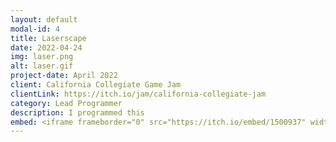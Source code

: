```yaml
---
layout: default
modal-id: 4
title: Laserscape
date: 2022-04-24
img: laser.png
alt: laser.gif
project-date: April 2022
client: California Collegiate Game Jam
clientLink: https://itch.io/jam/california-collegiate-jam
category: Lead Programmer
description: I programmed this
embed: <iframe frameborder="0" src="https://itch.io/embed/1500937" width="208" height="167"><a href="https://elestebann.itch.io/laserscape">LaserScape by El Estebann, zfxd, stubbelj, chograph, innominev3945</a></iframe>
---
```

